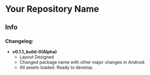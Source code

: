 # **Your Repository Name**
## Info

### Changelog:

- **v0.1.1_build-0(Alpha)**
    - Layout Designed
    - Changed package name with other major changes in Android.
    - All assets loaded. Ready to develop.
